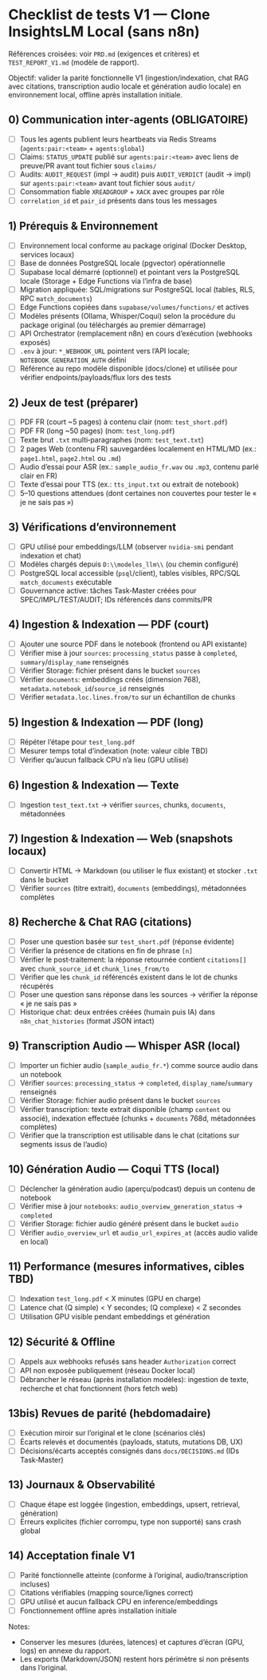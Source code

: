 <!-- Déplacé sous docs/ -->
# Checklist de tests V1 — Clone InsightsLM Local (sans n8n)

Références croisées: voir `PRD.md` (exigences et critères) et `TEST_REPORT_V1.md` (modèle de rapport).

Objectif: valider la parité fonctionnelle V1 (ingestion/indexation, chat RAG avec citations, transcription audio locale et génération audio locale) en environnement local, offline après installation initiale.

## 0) Communication inter‑agents (OBLIGATOIRE)
- [ ] Tous les agents publient leurs heartbeats via Redis Streams (`agents:pair:<team>` + `agents:global`)
- [ ] Claims: `STATUS_UPDATE` publié sur `agents:pair:<team>` avec liens de preuve/PR avant tout fichier sous `claims/`
- [ ] Audits: `AUDIT_REQUEST` (impl → audit) puis `AUDIT_VERDICT` (audit → impl) sur `agents:pair:<team>` avant tout fichier sous `audit/`
- [ ] Consommation fiable `XREADGROUP` + `XACK` avec groupes par rôle
- [ ] `correlation_id` et `pair_id` présents dans tous les messages

## 1) Prérequis & Environnement
- [ ] Environnement local conforme au package original (Docker Desktop, services locaux)
- [ ] Base de données PostgreSQL locale (pgvector) opérationnelle
- [ ] Supabase local démarré (optionnel) et pointant vers la PostgreSQL locale (Storage + Edge Functions via l’infra de base)
- [ ] Migration appliquée: SQL/migrations sur PostgreSQL local (tables, RLS, RPC `match_documents`)
- [ ] Edge Functions copiées dans `supabase/volumes/functions/` et actives
- [ ] Modèles présents (Ollama, Whisper/Coqui) selon la procédure du package original (ou téléchargés au premier démarrage)
- [ ] API Orchestrator (remplacement n8n) en cours d’exécution (webhooks exposés)
- [ ] `.env` à jour: `*_WEBHOOK_URL` pointent vers l’API locale; `NOTEBOOK_GENERATION_AUTH` défini
- [ ] Référence au repo modèle disponible (docs/clone) et utilisée pour vérifier endpoints/payloads/flux lors des tests

## 2) Jeux de test (préparer)
- [ ] PDF FR (court ~5 pages) à contenu clair (nom: `test_short.pdf`)
- [ ] PDF FR (long ~50 pages) (nom: `test_long.pdf`)
- [ ] Texte brut `.txt` multi‑paragraphes (nom: `test_text.txt`)
- [ ] 2 pages Web (contenu FR) sauvegardées localement en HTML/MD (ex.: `page1.html`, `page2.html` ou `.md`)
- [ ] Audio d’essai pour ASR (ex.: `sample_audio_fr.wav` ou `.mp3`, contenu parlé clair en FR)
- [ ] Texte d’essai pour TTS (ex.: `tts_input.txt` ou extrait de notebook)
- [ ] 5–10 questions attendues (dont certaines non couvertes pour tester le « je ne sais pas »)

## 3) Vérifications d’environnement
- [ ] GPU utilisé pour embeddings/LLM (observer `nvidia-smi` pendant indexation et chat)
- [ ] Modèles chargés depuis `D:\\modeles_llm\\` (ou chemin configuré)
- [ ] PostgreSQL local accessible (`psql`/client), tables visibles, RPC/SQL `match_documents` exécutable
- [ ] Gouvernance active: tâches Task‑Master créées pour SPEC/IMPL/TEST/AUDIT; IDs référencés dans commits/PR

## 4) Ingestion & Indexation — PDF (court)
- [ ] Ajouter une source PDF dans le notebook (frontend ou API existante)
- [ ] Vérifier mise à jour `sources`: `processing_status` passe à `completed`, `summary`/`display_name` renseignés
- [ ] Vérifier Storage: fichier présent dans le bucket `sources`
- [ ] Vérifier `documents`: embeddings créés (dimension 768), `metadata.notebook_id`/`source_id` renseignés
- [ ] Vérifier `metadata.loc.lines.from/to` sur un échantillon de chunks

## 5) Ingestion & Indexation — PDF (long)
- [ ] Répéter l’étape pour `test_long.pdf`
- [ ] Mesurer temps total d’indexation (note: valeur cible TBD)
- [ ] Vérifier qu’aucun fallback CPU n’a lieu (GPU utilisé)

## 6) Ingestion & Indexation — Texte
- [ ] Ingestion `test_text.txt` → vérifier `sources`, chunks, `documents`, métadonnées

## 7) Ingestion & Indexation — Web (snapshots locaux)
- [ ] Convertir HTML → Markdown (ou utiliser le flux existant) et stocker `.txt` dans le bucket
- [ ] Vérifier `sources` (titre extrait), `documents` (embeddings), métadonnées complètes

## 8) Recherche & Chat RAG (citations)
- [ ] Poser une question basée sur `test_short.pdf` (réponse évidente)
- [ ] Vérifier la présence de citations en fin de phrase `[n]`
- [ ] Vérifier le post‑traitement: la réponse retournée contient `citations[]` avec `chunk_source_id` et `chunk_lines_from/to`
- [ ] Vérifier que les `chunk_id` référencés existent dans le lot de chunks récupérés
- [ ] Poser une question sans réponse dans les sources → vérifier la réponse « je ne sais pas »
- [ ] Historique chat: deux entrées créées (humain puis IA) dans `n8n_chat_histories` (format JSON intact)

## 9) Transcription Audio — Whisper ASR (local)
- [ ] Importer un fichier audio (`sample_audio_fr.*`) comme source audio dans un notebook
- [ ] Vérifier `sources`: `processing_status` → `completed`, `display_name`/`summary` renseignés
- [ ] Vérifier Storage: fichier audio présent dans le bucket `sources`
- [ ] Vérifier transcription: texte extrait disponible (champ `content` ou associé), indexation effectuée (chunks + `documents` 768d, métadonnées complètes)
- [ ] Vérifier que la transcription est utilisable dans le chat (citations sur segments issus de l’audio)

## 10) Génération Audio — Coqui TTS (local)
- [ ] Déclencher la génération audio (aperçu/podcast) depuis un contenu de notebook
- [ ] Vérifier mise à jour `notebooks`: `audio_overview_generation_status` → `completed`
- [ ] Vérifier Storage: fichier audio généré présent dans le bucket `audio`
- [ ] Vérifier `audio_overview_url` et `audio_url_expires_at` (accès audio valide en local)

## 11) Performance (mesures informatives, cibles TBD)
- [ ] Indexation `test_long.pdf` < X minutes (GPU en charge)
- [ ] Latence chat (Q simple) < Y secondes; (Q complexe) < Z secondes
- [ ] Utilisation GPU visible pendant embeddings et génération

## 12) Sécurité & Offline
- [ ] Appels aux webhooks refusés sans header `Authorization` correct
- [ ] API non exposée publiquement (réseau Docker local)
- [ ] Débrancher le réseau (après installation modèles): ingestion de texte, recherche et chat fonctionnent (hors fetch web)

## 13bis) Revues de parité (hebdomadaire)
- [ ] Exécution miroir sur l’original et le clone (scénarios clés)
- [ ] Écarts relevés et documentés (payloads, statuts, mutations DB, UX)
- [ ] Décisions/écarts acceptés consignés dans `docs/DECISIONS.md` (IDs Task‑Master)

## 13) Journaux & Observabilité
- [ ] Chaque étape est loggée (ingestion, embeddings, upsert, retrieval, génération)
- [ ] Erreurs explicites (fichier corrompu, type non supporté) sans crash global

## 14) Acceptation finale V1
- [ ] Parité fonctionnelle atteinte (conforme à l’original, audio/transcription incluses)
- [ ] Citations vérifiables (mapping source/lignes correct)
- [ ] GPU utilisé et aucun fallback CPU en inference/embeddings
- [ ] Fonctionnement offline après installation initiale

Notes:
- Conserver les mesures (durées, latences) et captures d’écran (GPU, logs) en annexe du rapport.
- Les exports (Markdown/JSON) restent hors périmètre si non présents dans l’original.
